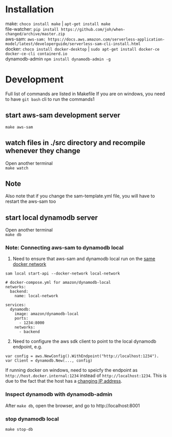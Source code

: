 # Installation  
make: `choco install make` | `apt-get install make`  
file-watcher: `pip install https://github.com/joh/when-changed/archive/master.zip`  
aws-sam: `aws-sam: https://docs.aws.amazon.com/serverless-application-model/latest/developerguide/serverless-sam-cli-install.html`  
docker: `choco install docker-desktop` | `sudo apt-get install docker-ce docker-ce-cli containerd.io`  
dynamodb-admin `npm install dynamodb-admin -g`

# Development
Full list of commands are listed in Makefile 
If you are on windows, you need to have `git bash` cli to run the commands1

## start aws-sam development server  
`make aws-sam`  

## watch files in ./src directory and recompile whenever they change  
Open another terminal  
`make watch`

## Note
Also note that if you change the sam-template.yml file, you will have to restart the aws-sam too

## start local dynamodb server
Open another terminal  
`make db`
### Note: Connecting aws-sam to dynamodb local
1. Need to ensure that aws-sam and dynamodb local run on the [same docker network](https://stackoverflow.com/questions/48926260/connecting-aws-sam-local-with-dynamodb-in-docker)
```
sam local start-api --docker-network local-network
```

```
# docker-compose.yml for amazon/dynamodb-local
networks:
  backend:
    name: local-network

services:
  dynamodb:
    image: amazon/dynamodb-local
    ports:
      - 1234:8000
    networks: 
      - backend
```

2. Need to configure the aws sdk client to point to the local dynamodb endpoint, e.g.
```
var config = aws.NewConfig().WithEndpoint("http://localhost:1234").
var Client = dynamodb.New(..., config)
``` 
If running docker on windows, need to speicfy the endpoint as `http://host.docker.internal:1234` instead of `http://localhost:1234`. This is due to the fact that the host has a [changing IP address](https://docs.docker.com/docker-for-windows/networking/). 

### Inspect dynamodb with dynamodb-admin
After `make db`, open the browser, and go to http://localhost:8001

### stop dynamodb local
`make stop-db`
